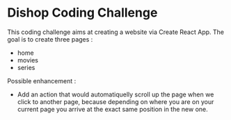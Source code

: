 # Dishop Coding Challenge

This coding challenge aims at creating a website via Create React App. The goal is to create three pages : 
  - home
  - movies
  - series 
  
Possible enhancement :
  - Add an action that would automatiquelly scroll up the page when we click to another page, because depending on where you are on your current page you arrive at the exact same position in the new one. 
